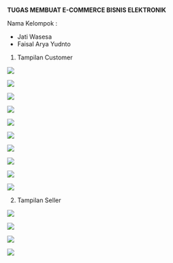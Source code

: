 ﻿**TUGAS MEMBUAT E-COMMERCE BISNIS ELEKTRONIK** 

Nama Kelompok : 

- Jati Wasesa 
- Faisal Arya Yudnto 
1. Tampilan Customer 

![](Aspose.Words.594b025f-a4b1-45af-a74a-b1ea355adfd6.001.jpeg)

![](Aspose.Words.594b025f-a4b1-45af-a74a-b1ea355adfd6.002.jpeg)

![](Aspose.Words.594b025f-a4b1-45af-a74a-b1ea355adfd6.003.jpeg)

![](Aspose.Words.594b025f-a4b1-45af-a74a-b1ea355adfd6.004.jpeg)

![](Aspose.Words.594b025f-a4b1-45af-a74a-b1ea355adfd6.005.jpeg)

![](Aspose.Words.594b025f-a4b1-45af-a74a-b1ea355adfd6.006.jpeg)

![](Aspose.Words.594b025f-a4b1-45af-a74a-b1ea355adfd6.007.jpeg)

![](Aspose.Words.594b025f-a4b1-45af-a74a-b1ea355adfd6.008.jpeg)

![](Aspose.Words.594b025f-a4b1-45af-a74a-b1ea355adfd6.009.jpeg)

![](Aspose.Words.594b025f-a4b1-45af-a74a-b1ea355adfd6.010.jpeg)

2. Tampilan Seller 

![](Aspose.Words.594b025f-a4b1-45af-a74a-b1ea355adfd6.011.jpeg)

![](Aspose.Words.594b025f-a4b1-45af-a74a-b1ea355adfd6.012.jpeg)

![](Aspose.Words.594b025f-a4b1-45af-a74a-b1ea355adfd6.013.jpeg)

![](Aspose.Words.594b025f-a4b1-45af-a74a-b1ea355adfd6.014.jpeg)

